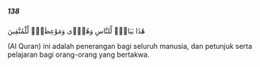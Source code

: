 ##### 138

<span class="ayah">هَٰذَا بَيَانٌۭ لِّلنَّاسِ وَهُدًۭى وَمَوْعِظَةٌۭ لِّلْمُتَّقِينَ</span>

<span class="ayah_translation">(Al Quran) ini adalah penerangan bagi seluruh manusia, dan petunjuk serta pelajaran bagi orang-orang yang bertakwa.</span>
